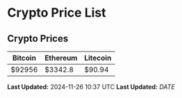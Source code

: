 # Crypto Price List

## Crypto Prices
| Bitcoin | Ethereum | Litecoin |
| ------- | -------- | -------- |
| $92956 | $3342.8 | $90.94 |
**Last Updated:** 2024-11-26 10:37 UTC
**Last Updated:** $DATE$
